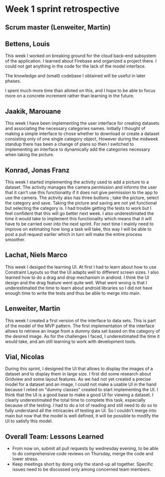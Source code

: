 # Week 1 sprint retrospective

## Scrum master (Lenweiter, Martin)

## Bettens, Louis
This week I worked on breaking ground for the cloud back-end subsystem of the application. I learned about Firebase and organized a project there. I could not get anything in the code for the lack of the model interface.

The knowledge and (small) codebase I obtained will be useful in later phases.

I spent much more time than alloted on this, and I hope to be able to focus more on a concrete increment rather than learning in the future.

## Jaakik, Marouane

This week I have been implementing the user interface for creating datasets and associating the necessary categories names. Initially I thought of making a simple interface to chose whether to download or create a dataset consisting only of one single category object, However during the midweek standup there has been a change of plans so then I switched to implementing an interface to dynamically add the categories necessary when taking the picture.

## Konrad, Jonas Franz

This week I started implementing the activity used to add a picture to a dataset. The activity manages the camera permission and informs the user that it can't use this functionality if it does not give permission to the app to use the camera. The activity also has three buttons ; take the picture, select the category and save. Taking the picture and saving are not yet functional but selecting the category is. I had trouble getting the tests to work but I feel confident that this will go better next week. I also underestimated the time it would take to implement this functionality which means that it will have to be carried over into the next sprint. For next time I mainly need to improve on estimating how long a task will take, this way I will be able to post a pull request earlier which in turn will make the entire process smoother.

## Lachat, Niels Marco

This week I desiged the learning UI. At first I had to learn about how to use Constraint Layouts so that the UI adapts well to different screen sizes. I also learned how to do a drag and drop mechanism in android. I think the UI design and the drag feature went quite well. What went wrong is that I underestimated the time to learn about android libraries so I did not have enough time to write the tests and thus be able to merge into main.

## Lenweiter, Martin

This week I created a first version of the interface to data sets. This is part of the model of the MVP pattern. The first implementation of the interface allows to retrieve an image from a dummy data set based on the category of the desired image. As for the challenges I faced, I underestimated the time it would take, and am still learning to work with development tools.

## Vial, Nicolas

During this sprint, I designed the UI that allows to display the images of a dataset and to display them in large size.
I first did some research about Gridview and some layout features.
As we had not yet created a precise model for a dataset and an image, I could not make a usable UI in the hand because I relied on "dummy classes" created to start implementing the UI. I think that the UI is a good base to make a good UI for viewing a dataset.
I clearly underestimated the total time to complete this task, especially because of the testing. I had to do a lot of reading and still need to do so to fully understand all the intricacies of testing an UI.
So I couldn't merge into main but now that the model is well defined, it will be possible to modify the UI to satisfy this model.

## Overall Team: Lessons Learned
* From now on, submit all pull requests by wednesday evening, to be able to do comprehensive code reviews on Thursday, merge the code and lower stress.
* Keep meetings short by doing only the stand-up all together. Specific issues need to be discussed only among concerned team members.
